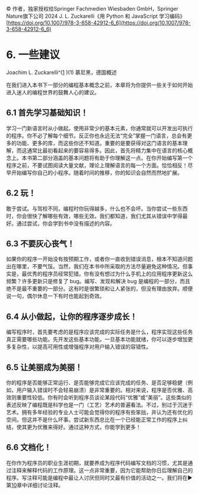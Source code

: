© 作者，独家授权给Springer Fachmedien Wiesbaden GmbH，Springer Nature旗下公司 2024 J. L. Zuckarelli《用 Python 和 JavaScript 学习编码》[https://doi.org/10.1007/978-3-658-42912-6_6](https://doi.org/10.1007/978-3-658-42912-6_6)

# 6. 一些建议

Joachim L. Zuckarelli^([1](#Aff2) )(1) 慕尼黑，德国概述

在我们进入本书下一部分的编程基本概念之前，本章将为你提供一些关于如何开始进入迷人的编程世界的鼓舞人心的建议。

## 6.1 首先学习基础知识！

学习一门新语言时从小做起。使用非常少的基本元素，你通常就可以开发出可执行的程序。你不必了解每个细节。反正你也永远无法“完全”掌握一门语言，总会有更多的功能、更多的库，而这些你还不知道。重要的是要获得对这门语言的基本理解，而这通常比最初看起来的要容易得多。因此，首先将精力集中在语言的核心概念上。本书第二部分涵盖的基本问题将有助于你理解这一点。在你开始编写第一个程序之前，不要试图阅读大量文献，理论上理解语言的每一个方面。恰恰相反！尽早开始编写你自己的小程序。随着时间的推移，你的知识会自然而然地扩展。

## 6.2 玩！

敢于尝试。与驾校不同，编程时你玩得越多，什么也不会坏。当你尝试一些东西时，你会很快了解哪些有效，哪些无效。我们都知道，我们尤其从错误中学得最好。通过尝试，你会学到书中没有描述的内容。

## 6.3 不要灰心丧气！

如果你的程序一开始没有按预期工作，或者你一直收到错误消息，根本不知道问题出在哪里，不要气馁。当然，我们在本书中所采取的方法尽量避免这种情况。但事实是，最优秀的程序员经常犯错。你有没有想过为什么手机上的应用程序更新这么频繁？许多更新只是修复了 bug。编写、发现和解决 bug 是编程的一部分，而且绝不是最不重要的一部分。这有时是很繁琐和让人紧张的，但没有理由放弃。顺便说一句，偶尔休息一下有时也能起到奇效。

## 6.4 从小做起，让你的程序逐步成长！

编写程序时，首先要考虑的是程序应该完成的实际任务是什么，程序实现这些任务真正需要哪些功能。先开发这些基本功能。一旦基本功能就绪，你可以逐步增加更多复杂性，以提高可用性或增强程序对用户输入错误的容错性。

## 6.5 让美丽成为美丽！

你的程序是否能够正常运行、是否能够完成它应该完成的任务、是否足够稳健（例如，用户输入错误时不会轻易崩溃）是非常重要的。相对来说，程序是否优雅、高效则重要性较低。你有时会听到程序员谈论某段代码“优雅”或“美丽”。这些类似的表述反映了编程既是科学也是一门（工艺）艺术的普遍看法。不过，别过于沉迷于艺术。拥有多年经验的专业人士可能会觉得你的程序有些笨拙，并认为还有优化的空间。但这并不是什么坏事。尝试新东西总比在一个已经能正常工作的程序上纠结，使其更为优雅来得好。通过这种方式，你能学到更多！

## 6.6 文档化！

在你作为程序员的职业生涯初期，就要养成为程序代码编写文档的习惯，尤其是通过注释来解释代码的工作原理。这一点非常重要，因为它能帮助你日后理解自己的程序。写注释可能是编程中最让人讨厌但同时又最有价值的活动之一。我们将在► 第[10](474412_1_En_10_Chapter.xhtml)章中详细讨论注释。
